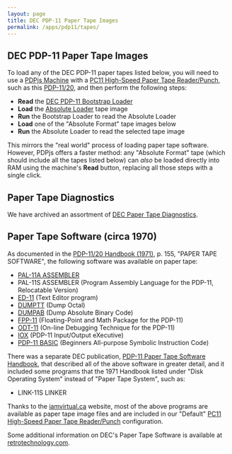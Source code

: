 ```yaml
---
layout: page
title: DEC PDP-11 Paper Tape Images
permalink: /apps/pdp11/tapes/
---
```


DEC PDP-11 Paper Tape Images
----------------------------

To load any of the DEC PDP-11 paper tapes listed below, you will need to use a [PDPjs Machine](/devices/pdp11/machine/)
with a [PC11 High-Speed Paper Tape Reader/Punch](/devices/pdp11/pc11/), such as this
[PDP-11/20](/devices/pdp11/machine/1120/basic/debugger), and then perform the following steps:

- **Read** the [DEC PDP-11 Bootstrap Loader](/apps/pdp11/boot/bootstrap/)
- **Load** the [Absolute Loader](absloader/) tape image
- **Run** the Bootstrap Loader to read the Absolute Loader
- **Load** one of the "Absolute Format" tape images below
- **Run** the Absolute Loader to read the selected tape image 

This mirrors the "real world" process of loading paper tape software.  However, PDPjs offers a faster method:
any "Absolute Format" tape (which should include all the tapes listed below) can *also* be loaded directly into RAM
using the machine's **Read** button, replacing all those steps with a single click.

Paper Tape Diagnostics
----------------------

We have archived an assortment of [DEC Paper Tape Diagnostics](diags/).

Paper Tape Software (circa 1970)
--------------------------------

As documented in the [PDP-11/20 Handbook (1971)](https://1drv.ms/b/s!ArcO_mFRe1Z9gp5O19e4cBRGbdaWgw?e=t2UEC1),
p. 155, "PAPER TAPE SOFTWARE", the following software was available on paper tape:

- [PAL-11A ASSEMBLER](pal11a/)
- PAL-11S ASSEMBLER (Program Assembly Language for the PDP-11, Relocatable Version)
- [ED-11](ed11/) (Text Editor program)
- [DUMPTT](dumptt/) (Dump Octal)
- [DUMPAB](dumpab/) (Dump Absolute Binary Code)
- [FPP-11](fpp11/) (Floating-Point and Math Package for the PDP-11)
- [ODT-11](odt11/) (On-line Debugging Technique for the PDP-11)
- [IOX](iox/) (PDP-11 Input/Output eXecutive)
- [PDP-11 BASIC](basic/) (Beginners All-purpose Symbolic Instruction Code)

There was a separate DEC publication, [PDP-11 Paper Tape Software Handbook](https://1drv.ms/b/s!ArcO_mFRe1Z9gp5Hh6eSPTZPCDIbVQ?e=P4BMRN),
that described all of the above software in greater detail, and it included some programs that the 1971 Handbook listed under
"Disk Operating System" instead of "Paper Tape System", such as:

- LINK-11S LINKER

Thanks to the [iamvirtual.ca](http://iamvirtual.ca/PDP-11/PTS-11/PTS-11.htm) website, most of the above programs are
available as paper tape image files and are included in our "Default" [PC11 High-Speed Paper Tape Reader/Punch](/devices/pdp11/pc11/)
configuration.

Some additional information on DEC's Paper Tape Software is available at [retrotechnology.com](http://retrotechnology.com/pdp11/11_20_PTS.html).
